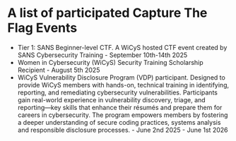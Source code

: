 # A list of participated Capture The Flag Events
- Tier 1: SANS Beginner-level CTF. A WiCyS hosted CTF event created by SANS Cybersecurity Training - September 10th-14th 2025
- Women in Cybersecurity (WiCyS) Security Training Scholarship Recipient - August 5th 2025
- WiCyS Vulnerability Disclosure Program (VDP) participant. Designed to provide WiCyS members with hands-on, technical training in identifying, reporting, and remediating cybersecurity vulnerabilities. Participants gain real-world experience in vulnerability discovery, triage, and reporting—key skills that enhance their résumés and prepare them for careers in cybersecurity. The program empowers members by fostering a deeper understanding of secure coding practices, systems analysis and responsible disclosure processes. - June 2nd 2025 - June 1st 2026
